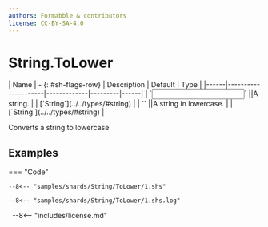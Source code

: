 ```yaml
---
authors: Formabble & contributors
license: CC-BY-SA-4.0
---
```



# String.ToLower

<div class="sh-parameters" markdown="1">
| Name | - {: #sh-flags-row} | Description | Default | Type |
|------|---------------------|-------------|---------|------|
| `<input>` ||A string. | | [`String`](../../types/#string) |
| `<output>` ||A string in lowercase. | | [`String`](../../types/#string) |

</div>

Converts a string to lowercase

## Examples

=== "Code"

  ```x86asm linenums="1"
  --8<-- "samples/shards/String/ToLower/1.shs"
  ```

  ```
  --8<-- "samples/shards/String/ToLower/1.shs.log"
  ```
&nbsp;
--8<-- "includes/license.md"

